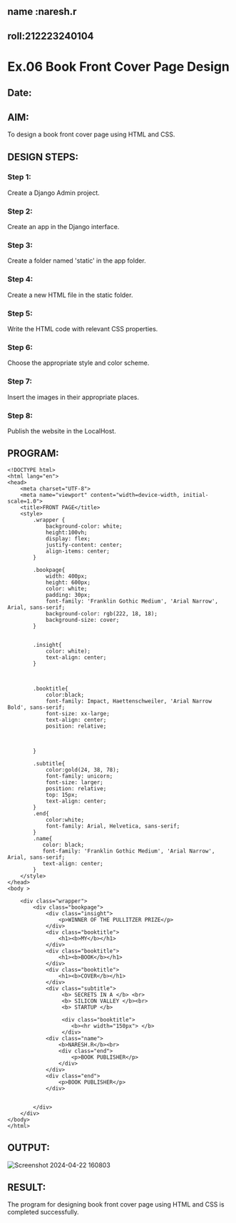 ## name :naresh.r
## roll:212223240104
# Ex.06 Book Front Cover Page Design
## Date:

## AIM:
To design a book front cover page using HTML and CSS.

## DESIGN STEPS:

### Step 1:
Create a Django Admin project.

### Step 2:
Create an app in the Django interface.

### Step 3:
Create a folder named 'static' in the app folder.

### Step 4:
Create a new HTML file in the static folder.

### Step 5:
Write the HTML code with relevant CSS properties.

### Step 6:
Choose the appropriate style and color scheme.

### Step 7:
Insert the images in their appropriate places.

### Step 8:
Publish the website in the LocalHost.

## PROGRAM:
```
<!DOCTYPE html>
<html lang="en">
<head>
    <meta charset="UTF-8">
    <meta name="viewport" content="width=device-width, initial-scale=1.0">
    <title>FRONT PAGE</title>
    <style> 
        .wrapper {
            background-color: white;
            height:100vh;
            display: flex;
            justify-content: center;
            align-items: center;
        }
        
        .bookpage{
            width: 400px;
            height: 600px;
            color: white;
            padding: 30px;
            font-family: 'Franklin Gothic Medium', 'Arial Narrow', Arial, sans-serif;
            background-color: rgb(222, 18, 18);
            background-size: cover;
        }
            
        
        .insight{
            color: white);
            text-align: center;
        }
        
        
        
        .booktitle{
            color:black;
            font-family: Impact, Haettenschweiler, 'Arial Narrow Bold', sans-serif;
            font-size: xx-large;
            text-align: center;
            position: relative;
            
            
        
        }
        
        .subtitle{
            color:gold(24, 38, 78);
            font-family: unicorn;
            font-size: larger;
            position: relative;
            top: 15px;
            text-align: center;
        }
        .end{
            color:white;
            font-family: Arial, Helvetica, sans-serif;
        }
        .name{
           color: black;
           font-family: 'Franklin Gothic Medium', 'Arial Narrow', Arial, sans-serif;
           text-align: center;
        }
    </style>
</head>
<body >
    
    <div class="wrapper">
        <div class="bookpage">
            <div class="insight">
                <p>WINNER OF THE PULLITZER PRIZE</p>
            </div>
            <div class="booktitle">
                <h1><b>MY</b></h1>
            </div>
            <div class="booktitle">
                <h1><b>BOOK</b></h1>
            </div>
            <div class="booktitle">
                <h1><b>COVER</b></h1> 
            </div>       
            <div class="subtitle">
                 <b> SECRETS IN A </b> <br>
                 <b> SILICON VALLEY </b><br>
                 <b> STARTUP </b>

                 <div class="booktitle">  
                    <b><hr width="150px"> </b> 
                 </div>     
            <div class="name">
                <b>NARESH.R</b><br>
                <div class="end">
                    <p>BOOK PUBLISHER</p>
                </div> 
            </div>
            <div class="end">
                <p>BOOK PUBLISHER</p>
            </div> 
            
            
        </div>
    </div>
</body>
</html>
```

## OUTPUT:
![Screenshot 2024-04-22 160803](https://github.com/feryjfgkuyfgewjfgew/cover/assets/150319377/0ba8440a-dcaf-468b-b72c-71fb291fea45)



## RESULT:
The program for designing book front cover page using HTML and CSS is completed successfully.

